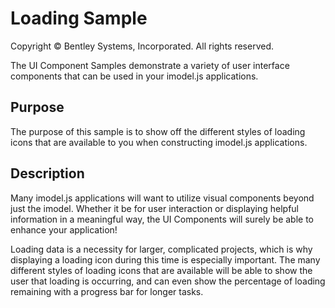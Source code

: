 # Loading Sample

Copyright © Bentley Systems, Incorporated. All rights reserved.

The UI Component Samples demonstrate a variety of user interface components that can be used in your imodel.js applications.

## Purpose

The purpose of this sample is to show off the different styles of loading icons that are available to you when constructing imodel.js applications.

## Description

Many imodel.js applications will want to utilize visual components beyond just the imodel. Whether it be for user interaction or displaying helpful information in a meaningful way, the UI Components will surely be able to enhance your application!

Loading data is a necessity for larger, complicated projects, which is why displaying a loading icon during this time is especially important. The many different styles of loading icons that are available will be able to show the user that loading is occurring, and can even show the percentage of loading remaining with a progress bar for longer tasks.
